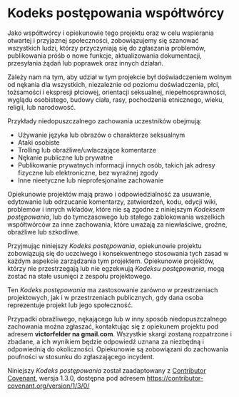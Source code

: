 # Kodeks postępowania współtwórcy

Jako współtwórcy i opiekunowie tego projektu oraz w celu wspierania otwartej i przyjaznej społeczności, zobowiązujemy się szanować wszystkich ludzi, którzy przyczyniają się do zgłaszania problemów, publikowania próśb o nowe funkcje, aktualizowania dokumentacji, przesyłania żądań lub poprawek oraz innych działań.

Zależy nam na tym, aby udział w tym projekcie był doświadczeniem wolnym od nękania dla wszystkich, niezależnie od poziomu doświadczenia, płci, tożsamości i ekspresji płciowej, orientacji seksualnej, niepełnosprawności, wyglądu osobistego, budowy ciała, rasy, pochodzenia etnicznego, wieku, religii, lub narodowość.

Przykłady niedopuszczalnego zachowania uczestników obejmują:

* Używanie języka lub obrazów o charakterze seksualnym
* Ataki osobiste
* Trolling lub obraźliwe/uwłaczające komentarze
* Nękanie publiczne lub prywatne
* Publikowanie prywatnych informacji innych osób, takich jak adresy fizyczne lub elektroniczne, bez wyraźnej zgody
* Inne nieetyczne lub nieprofesjonalne zachowanie

Opiekunowie projektów mają prawo i odpowiedzialność za usuwanie, edytowanie lub odrzucanie komentarzy, zatwierdzeń, kodu, edycji wiki, problemów i innych wkładów, które nie są zgodne z niniejszym *Kodeksem postępowania*, lub do tymczasowego lub stałego zablokowania wszelkich współtwórców za inne zachowania, które uważają za niewłaściwe, groźne, obraźliwe lub szkodliwe.

Przyjmując niniejszy *Kodeks postępowania*, opiekunowie projektu zobowiązują się do uczciwego i konsekwentnego stosowania tych zasad w każdym aspekcie zarządzania tym projektem. Opiekunowie projektów, którzy nie przestrzegają lub nie egzekwują *Kodeksu postępowania*, mogą zostać na stałe usunięci z zespołu projektowego.

Ten *Kodeks postępowania* ma zastosowanie zarówno w przestrzeniach projektowych, jak i w przestrzeniach publicznych, gdy dana osoba reprezentuje projekt lub jego społeczność.

Przypadki obraźliwego, nękającego lub w inny sposób niedopuszczalnego zachowania można zgłaszać, kontaktując się z opiekunem projektu pod adresem **victorfelder na gmail.com**. Wszystkie skargi zostaną rozpatrzone i zbadane, a ich wynikiem będzie odpowiedź uznana za niezbędną i odpowiednią do okoliczności. Opiekunowie są zobowiązani do zachowania poufności w stosunku do zgłaszającego incydent.


Niniejszy *Kodeks postępowania* został zaadaptowany z [Contributor Covenant][homepage],
wersja 1.3.0, dostępna pod adresem https://contributor-covenant.org/version/1/3/0/

[homepage]: https://contributor-covenant.org
